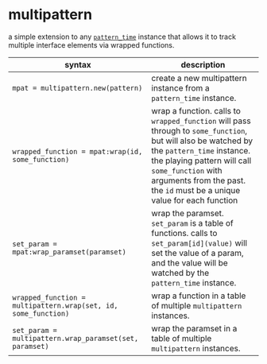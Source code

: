 # multipattern

a simple extension to any [`pattern_time`](https://monome.org/docs/norns/reference/lib/pattern_time) instance that allows it to track multiple interface elements via wrapped functions.

| syntax                                                         | description |
| ---                                                            | ---         |
| `mpat = multipattern.new(pattern)`                             | create a new multipattern instance from a `pattern_time` instance. |
| `wrapped_function = mpat:wrap(id, some_function)`              | wrap a function. calls to `wrapped_function` will pass through to `some_function`, but will also be watched by the `pattern_time` instance. the playing pattern will call `some_function` with arguments from the past. the `id` must be a unique value for each function |
| `set_param = mpat:wrap_paramset(paramset)`                     | wrap the paramset. `set_param` is a table of functions. calls to `set_param[id](value)` will set the value of a param, and the value will be watched by the `pattern_time` instance. |
| `wrapped_function = multipattern.wrap(set, id, some_function)` | wrap a function in a table of multiple `multipattern` instances. |
| `set_param = multipattern.wrap_paramset(set, paramset)`        | wrap the paramset in a table of multiple `multipattern` instances. |
